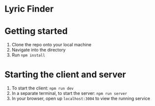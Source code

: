 # Lyric Finder

# Getting started

1. Clone the repo onto your local machine
2. Navigate into the directory
3. Run `npm install`

# Starting the client and server
1. To start the client: `npm run dev`
2. In a separate terminal, to start the server: `npm run server`
3. In your browser, open up `localhost:3004` to view the running service